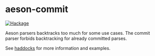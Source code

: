 # aeson-commit

[![Hackage](https://img.shields.io/hackage/v/aeson-commit.svg)](https://hackage.haskell.org/package/aeson-commit)

Aeson parsers backtracks too much for some use cases. The commit
parser forbids backtracking for already committed parses.

See [haddocks](https://hackage.haskell.org/package/aeson-commit/docs/Data-Aeson-Commit.html) for more information and examples.
